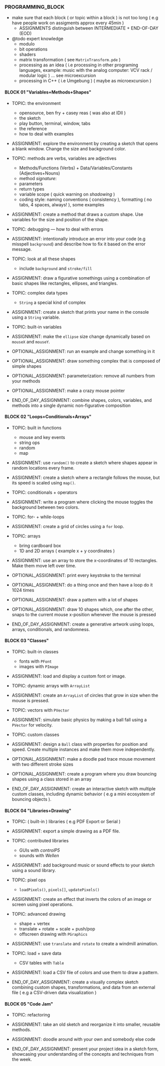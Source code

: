 ### PROGRAMMING_BLOCK

- make sure that each block ( or topic within a block ) is not too long ( e.g have people work on assigments approx every 45min )
    - ASSIGNMENTS distinguish between INTERMEDIATE + END-OF-DAY (EOD)
- @todo expert knowledge
    - modulo
    - bit operations
    - shaders
    - matrix transformation ( see `MatrixTransform.pde` )
    - processing as an idea ( i.e processing in other programing languages, example: music with the analog computer: VCV rack / modular logic ) … see microexcursion
    - processing in C++ ( i.e Umgebung ) ( maybe as microexcursion )

#### BLOCK 01 "Variables+Methods+Shapes"

- TOPIC: the environment
    - opensource, ben fry + casey reas ( was also at IDII )
    - the sketch
    - play button, terminal, window, tabs
    - the reference
    - how to deal with examples
- ASSIGNMENT: explore the environment by creating a sketch that opens a blank window. Change the size and background color.
- TOPIC: methods are verbs, variables are adjectives
    - Methods/Functions (Verbs) + Data/Variables/Constants (Adjectives+Nouns)
    - method *signature*:
    - parameters
    - return types
    - variable scope ( quick warning on *shadowing* )
    - coding style: naming conventions ( consistency ), formatting ( no tabs, 4 spaces, always! ), some examples
- ASSIGNMENT: create a method that draws a custom shape. Use variables for the size and position of the shape.
- TOPIC: debugging — how to deal with errors
- ASSIGNMENT: intentionally introduce an error into your code (e.g misspell `background`) and describe how to fix it based on the error message.
- TOPIC: look at all these shapes
    - include `background` and `stroke/fill`
- ASSIGNMENT: draw a figurative somethings using a combination of basic shapes like rectangles, ellipses, and triangles.
- TOPIC: complex data types
    - `String` a special kind of complex
- ASSIGNMENT: create a sketch that prints your name in the console using a `String` variable.
- TOPIC: built-in variables
- ASSIGNMENT: make the `ellipse` size change dynamically based on `mouseX` and `mouseY`.

- OPTIONAL_ASSIGNMENT: run an example and change something in it
- OPTIONAL_ASSIGNMENT: draw something complex that is composed of simple shapes
- OPTIONAL_ASSIGNMENT: parameterization: remove all numbers from your methods
- OPTIONAL_ASSIGNMENT: make a crazy mouse pointer

- END_OF_DAY_ASSIGNMENT: combine shapes, colors, variables, and methods into a single dynamic non-figurative composition

#### BLOCK 02 "Loops+Conditionals+Arrays"

- TOPIC: built in functions
    - mouse and key events
    - string ops
    - random
    - map
- ASSIGNMENT: use `random()` to create a sketch where shapes appear in random locations every frame.
- ASSIGNMENT: create a sketch where a rectangle follows the mouse, but its speed is scaled using `map()`.
- TOPIC: conditionals + operators
- ASSIGNMENT: write a program where clicking the mouse toggles the background between two colors.
- TOPIC: for- + while-loops
- ASSIGNMENT: create a grid of circles using a `for` loop.
- TOPIC: arrays
    - bring cardboard box
    - 1D and 2D arrays ( example x + y coordinates )
- ASSIGNMENT: use an array to store the x-coordinates of 10 rectangles. Make them move left over time.

- OPTIONAL_ASSIGNMENT: print every keystroke to the terminal
- OPTIONAL_ASSIGNMENT: do a thing once and then have a loop do it 1024 times
- OPTIONAL_ASSIGNMENT: draw a pattern with a lot of shapes
- OPTIONAL_ASSIGNMENT: draw 10 shapes which, one after the other, snaps to the current mouse x-position whenever the mouse is pressed

- END_OF_DAY_ASSIGNMENT: create a generative artwork using loops, arrays, conditionals, and randomness.

#### BLOCK 03 "Classes"

- TOPIC: built-in classes
    - fonts with `PFont` 
    - images with `PImage`
- ASSIGNMENT: load and display a custom font or image.
- TOPIC: dynamic arrays with `ArrayList`
- ASSIGNMENT: create an `ArrayList` of circles that grow in size when the mouse is pressed.
- TOPIC: vectors with `PVector`
- ASSIGNMENT: simulate basic physics by making a ball fall using a `PVector` for velocity.
- TOPIC: custom classes
- ASSIGNMENT: design a `Ball` class with properties for position and speed. Create multiple instances and make them move independently.

- OPTIONAL_ASSIGNMENT: make a doodle pad trace mouse movement with two different stroke sizes
- OPTIONAL_ASSIGNMENT: create a program where you draw bouncing shapes using a class stored in an array

- END_OF_DAY_ASSIGNMENT: create an interactive sketch with multiple custom classes, including dynamic behavior ( e.g a mini ecosystem of bouncing objects ).

#### BLOCK 04 "Libraries+Drawing"

- TOPIC: ( built-in ) libraries ( e.g PDF Export or Serial )
- ASSIGNMENT: export a simple drawing as a PDF file.
- TOPIC: contributed libraries
    - GUIs with *controlP5*
    - sounds with *Wellen*
- ASSIGNMENT: add background music or sound effects to your sketch using a sound library.
- TOPIC: pixel ops
    - `loadPixels()`, `pixels[]`, `updatePixels()`
- ASSIGNMENT: create an effect that inverts the colors of an image or screen using pixel operations.
- TOPIC: advanced drawing
    - shape + vertex
    - translate + rotate + scale + push/pop
    - offscreen drawing with `PGraphics`
- ASSIGNMENT: use `translate` and `rotate` to create a windmill animation.
- TOPIC: load + save data
    - CSV tables with `Table`
- ASSIGNMENT: load a CSV file of colors and use them to draw a pattern.

- END_OF_DAY_ASSIGNMENT: create a visually complex sketch combining custom shapes, transformations, and data from an external file ( e.g a CSV-driven data visualization )

#### BLOCK 05 "Code Jam"

- TOPIC: refactoring
- ASSIGNMENT: take an old sketch and reorganize it into smaller, reusable methods.
- ASSIGNMENT: doodle around with your own and somebody else code

- END_OF_DAY_ASSIGNMENT: present your project idea in a sketch form, showcasing your understanding of the concepts and techniques from the week.
